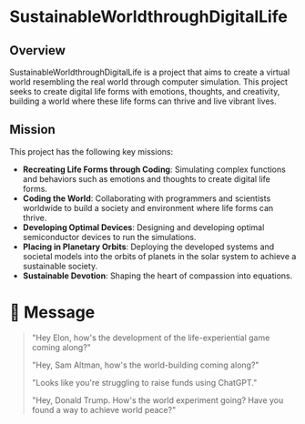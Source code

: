 # SustainableWorldthroughDigitalLife

## Overview
SustainableWorldthroughDigitalLife is a project that aims to create a virtual world resembling the real world through computer simulation. This project seeks to create digital life forms with emotions, thoughts, and creativity, building a world where these life forms can thrive and live vibrant lives.

## Mission
This project has the following key missions:
- **Recreating Life Forms through Coding**:
  Simulating complex functions and behaviors such as emotions and thoughts to create digital life forms.
- **Coding the World**:
  Collaborating with programmers and scientists worldwide to build a society and environment where life forms can thrive.
- **Developing Optimal Devices**:
  Designing and developing optimal semiconductor devices to run the simulations.
- **Placing in Planetary Orbits**:
  Deploying the developed systems and societal models into the orbits of planets in the solar system to achieve a sustainable society.
- **Sustainable Devotion**:
  Shaping the heart of compassion into equations.

# 💬 Message
> "Hey Elon, how's the development of the life-experiential game coming along?"
> 
> "Hey, Sam Altman, how's the world-building coming along?"
> 
> "Looks like you're struggling to raise funds using ChatGPT."
> 
> "Hey, Donald Trump. How's the world experiment going? Have you found a way to achieve world peace?"
  
  

